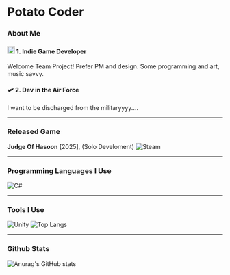 # Potato Coder

### About Me

#### <img src="https://raw.githubusercontent.com/Tarikul-Islam-Anik/Animated-Fluent-Emojis/master/Emojis/Smilies/Star-Struck.png" alt="Star-Struck" width="18" height="18" /> 1. **Indie Game Developer**  
Welcome Team Project!
Prefer PM and design. Some programming and art, music savvy.

#### 🛩️ 2. **Dev in the Air Force**  
I want to be discharged from the militaryyyy....

---

### Released Game

**Judge Of Hasoon** [2025], (Solo Develoment)
![Steam](https://img.shields.io/badge/steam-%23000000.svg?style=for-the-badge&logo=steam&logoColor=white)

---

### Programming Languages I Use

![C#](https://img.shields.io/badge/C%23-239120.svg?&style=for-the-badge&logo=c-sharp&logoColor=white)

---

### Tools I Use

![Unity](https://img.shields.io/badge/unity-%23000000.svg?style=for-the-badge&logo=unity&logoColor=white)
![Top Langs](https://github-readme-stats.vercel.app/api/top-langs/?username=XOOWAAN&layout=Demo&theme=radical)

---

### Github Stats

![Anurag's GitHub stats](https://github-readme-stats.vercel.app/api?username=①XOOWAAN&show_icons=true&theme=②midnight-purple)
